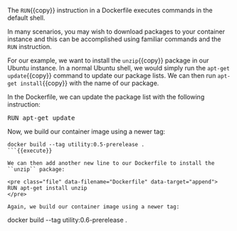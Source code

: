 The ``RUN``{{copy}} instruction in a Dockerfile executes commands in the default shell.

In many scenarios, you may wish to download packages to your container instance and this can be accomplished using familiar commands and the ``RUN`` instruction.

For our example, we want to install the ``unzip``{{copy}} package in our Ubuntu instance. In a normal Ubuntu shell, we would simply run the ``apt-get update``{{copy}} command to update our package lists. We can then run ``apt-get install``{{copy}} with the name of our package.

In the Dockerfile, we can update the package list with the following instruction:

<pre class="file" data-filename="Dockerfile" data-target="append">
RUN apt-get update
</pre>

Now, we build our container image using a newer tag:

```
docker build --tag utility:0.5-prerelease .
```{{execute}}

We can then add another new line to our Dockerfile to install the ``unzip`` package:

<pre class="file" data-filename="Dockerfile" data-target="append">
RUN apt-get install unzip
</pre>

Again, we build our container image using a newer tag:

```
docker build --tag utility:0.6-prerelease .
```{{execute}}